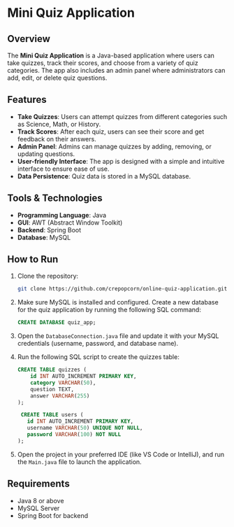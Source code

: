 
# Mini Quiz Application

## Overview
The **Mini Quiz Application** is a Java-based application where users can take quizzes, track their scores, and choose from a variety of quiz categories. The app also includes an admin panel where administrators can add, edit, or delete quiz questions. 

## Features
- **Take Quizzes**: Users can attempt quizzes from different categories such as Science, Math, or History.
- **Track Scores**: After each quiz, users can see their score and get feedback on their answers.
- **Admin Panel**: Admins can manage quizzes by adding, removing, or updating questions.
- **User-friendly Interface**: The app is designed with a simple and intuitive interface to ensure ease of use.
- **Data Persistence**: Quiz data is stored in a MySQL database.

## Tools & Technologies
- **Programming Language**: Java
- **GUI**: AWT (Abstract Window Toolkit)
- **Backend**: Spring Boot
- **Database**: MySQL

## How to Run
1. Clone the repository:
   ```bash
   git clone https://github.com/crepopcorn/online-quiz-application.git
   ```

2. Make sure MySQL is installed and configured. Create a new database for the quiz application by running the following SQL command:
   ```sql
   CREATE DATABASE quiz_app;
   ```

3. Open the `DatabaseConnection.java` file and update it with your MySQL credentials (username, password, and database name).

4. Run the following SQL script to create the quizzes table:
   ```sql
   CREATE TABLE quizzes (
       id INT AUTO_INCREMENT PRIMARY KEY,
       category VARCHAR(50),
       question TEXT,
       answer VARCHAR(255)
   );

    CREATE TABLE users (
      id INT AUTO_INCREMENT PRIMARY KEY,
      username VARCHAR(50) UNIQUE NOT NULL,
      password VARCHAR(100) NOT NULL
   );
   ```

5. Open the project in your preferred IDE (like VS Code or IntelliJ), and run the `Main.java` file to launch the application.

## Requirements
- Java 8 or above
- MySQL Server
- Spring Boot for backend
